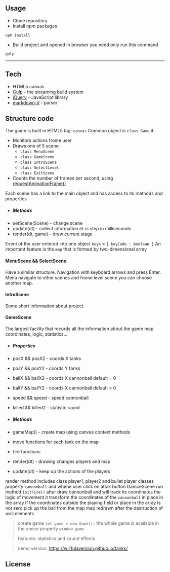 ## Usage
- Сlone repository
- Install npm packages
```start
npm install
```
- Build project and opened in browser you need only run this command
```build
gulp
```
---

## Tech

* HTML5 canvas
* [Gulp](http://gulpjs.com/) - the streaming build system
* [jQuery](https://jquery.com/) -  JavaScript library
* [markdown-it](http://dillinger.io/) - parser

## Structure code
The game is built in HTML5 tag: `canvas`
Common object is `class Game` it:
- Monitors actions frome user
- Draws one of 5 scene:
    - `class MenuScene`
    - `class GameScene`
    - `class IntroScene`
    - `class SelectLevel`
    - `class ExitScene`
- Сounts the number of frames per second, using [requestAnimationFrame()](https://developer.mozilla.org/ru/docs/DOM/window.requestAnimationFrame)

Each scene has a link to the main object and has access to its methods and properties
- ##### Methods
- setScene(Scene) - change scene
- update(dt) - collect information `dt` is step in milliseconds
- render(dt, game) - draw current stage

Event of the user entered into one object `keys` = `{ keyCode : boolean }`
An important feature is the `map` that is formed by two-dimensional array
#### MenuScene && SelectScene
Have a similar structure.
Navigation with keyboard arrows and press Enter.
Menu navigate to other scenes and frome level scene you can choose another map.
#### IntroScene
Some short information about project.
#### GameScene
The largest facility that records all the information about the game map coordinates, logic, statistics...
- ##### Properties
- posX && posX2 - coords X tanks
- posY && posY2 - coords Y tanks
- ballX && ballX2 - coords X cannonball default = 0
- ballY && ballY2 - coords X cannonball default = 0
- speed && speed - speed cannonball
- killed && killed2 - statistic raund

- ##### Methods
- gameMap() - create map using canvas context methods
- move functions for each tank on the map
- fire functions
- render(dt) - drawing changes players and map
- update(dt) - keep up the actions of the players

 render method includes class player1, player2 and bullet
 player classes property `cannonball` and whene user click on attak button
 GamceScene run method `initFire()`
 after draw cannonball and will track its coordinates
 the logic of movement it transform the coordinates of the `cannonball` in place in the array
 if the coordinates outside the playing field or place in the array is not zero
 pick up the ball from the map
 map redrawn after the destruction of wall elements
> create game `let game = new Game();`
> the whole game is available in the onece property `window.game`
>
> features: statistics and sound effects

> demo version: https://willfulaversion.github.io/tanks/

License
----

[//]: # ()

   [markdown-it]: <https://github.com/markdown-it/markdown-it>
   [node.js]: <http://nodejs.org>
   [Twitter Bootstrap]: <http://twitter.github.com/bootstrap/>
   [jQuery]: <http://jquery.com>
   [express]: <http://expressjs.com>
   [Gulp]: <http://gulpjs.com>
